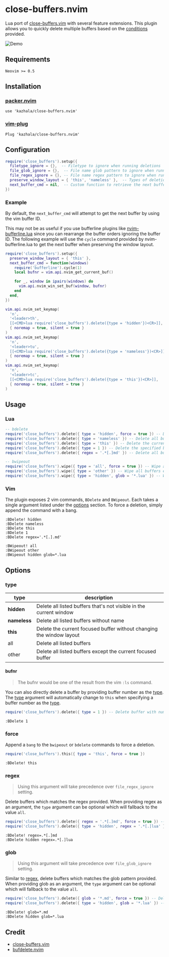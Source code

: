 # close-buffers.nvim

Lua port of [close-buffers.vim](https://github.com/Asheq/close-buffers.vim) with several feature extensions. This plugin allows you
to quickly delete multiple buffers based on the [conditions](#options) provided.

![Demo](https://github.com/kazhala/gif/blob/master/close-buffers.gif)

## Requirements

```
Neovim >= 0.5
```

## Installation

### [packer.nvim](https://github.com/wbthomason/packer.nvim)

```
use 'kazhala/close-buffers.nvim'
```

### [vim-plug](https://github.com/junegunn/vim-plug)

```
Plug 'kazhala/close-buffers.nvim'
```

## Configuration

```lua
require('close_buffers').setup({
  filetype_ignore = {},  -- Filetype to ignore when running deletions
  file_glob_ignore = {},  -- File name glob pattern to ignore when running deletions (e.g. '*.md')
  file_regex_ignore = {}, -- File name regex pattern to ignore when running deletions (e.g. '.*[.]md')
  preserve_window_layout = { 'this', 'nameless' },  -- Types of deletion that should preserve the window layout
  next_buffer_cmd = nil,  -- Custom function to retrieve the next buffer when preserving window layout
})
```

### Example

By default, the `next_buffer_cmd` will attempt to get the next buffer by using the vim buffer ID.

This may not be as useful if you use bufferline plugins like [nvim-bufferline.lua](https://github.com/akinsho/nvim-bufferline.lua)
since you can rearrange the buffer orders ignoring the buffer ID. The following example will use the `cycle` command provided
by nvim-bufferline.lua to get the next buffer when preserving the window layout.

```lua
require('close_buffers').setup({
  preserve_window_layout = { 'this' },
  next_buffer_cmd = function(windows)
    require('bufferline').cycle(1)
    local bufnr = vim.api.nvim_get_current_buf()

    for _, window in ipairs(windows) do
      vim.api.nvim_win_set_buf(window, bufnr)
    end
  end,
})

vim.api.nvim_set_keymap(
  'n',
  '<leader>th',
  [[<CMD>lua require('close_buffers').delete({type = 'hidden'})<CR>]],
  { noremap = true, silent = true }
)
vim.api.nvim_set_keymap(
  'n',
  '<leader>tu',
  [[<CMD>lua require('close_buffers').delete({type = 'nameless'})<CR>]],
  { noremap = true, silent = true }
)
vim.api.nvim_set_keymap(
  'n',
  '<leader>tc',
  [[<CMD>lua require('close_buffers').delete({type = 'this'})<CR>]],
  { noremap = true, silent = true }
)
```

## Usage

### Lua

```lua
-- bdelete
require('close_buffers').delete({ type = 'hidden', force = true }) -- Delete all non-visible buffers
require('close_buffers').delete({ type = 'nameless' }) -- Delete all buffers without name
require('close_buffers').delete({ type = 'this' }) -- Delete the current buffer
require('close_buffers').delete({ type = 1 }) -- Delete the specified buffer number
require('close_buffers').delete({ regex = '.*[.]md' }) -- Delete all buffers matching the regex

-- bwipeout
require('close_buffers').wipe({ type = 'all', force = true }) -- Wipe all buffers
require('close_buffers').wipe({ type = 'other' }) -- Wipe all buffers except the current focused
require('close_buffers').wipe({ type = 'hidden', glob = '*.lua' }) -- Wipe all buffers matching the glob
```

### Vim

The plugin exposes 2 vim commands, `BDelete` and `BWipeout`. Each takes a single argument listed under the [options](#type) section.
To force a deletion, simply append the command with a bang.

```
:BDelete! hidden
:BDelete nameless
:BDelete this
:BDelete 1
:BDelete regex='.*[.].md'

:BWipeout! all
:BWipeout other
:BWipeout hidden glob=*.lua
```

## Options

### type

| type         | description                                                          |
| ------------ | -------------------------------------------------------------------- |
| **hidden**   | Delete all listed buffers that's not visible in the current window   |
| **nameless** | Delete all listed buffers without name                               |
| **this**     | Delete the current focused buffer without changing the window layout |
| all          | Delete all listed buffers                                            |
| other        | Delete all listed buffers except the current focused buffer          |

#### bufnr

> The bufnr would be one of the result from the vim `:ls` command.

You can also directly delete a buffer by providing buffer number as the [type](#type). The [type](#type) argument will automatically
change to `this` when specifying a buffer number as the [type](#type).

```lua
require('close_buffers').delete({ type = 1 }) -- Delete buffer with number 1
```

```
:BDelete 1
```

### force

Append a `bang` to the `bwipeout` or `bdelete` commands to force a deletion.

```lua
require('close_buffers').this({ type = 'this', force = true })
```

```
:BDelete! this
```

### regex

> Using this argument will take precedence over `file_regex_ignore` setting.

Delete buffers which matches the regex provided. When providing regex as an argument, the
`type` argument can be optional which will fallback to the value `all`.

```lua
require('close_buffers').delete({ regex = '.*[.]md', force = true }) -- Delete all markdown buffers
require('close_buffers').delete({ type = 'hidden', regex = '.*[.]lua' }) -- Delete all hidden lua buffers
```

```
:BDelete! regex=.*[.]md
:BDelete hidden regex=.*[.]lua
```

### glob

> Using this argument will take precedence over `file_glob_ignore` setting.

Similar to [regex](#regex), delete buffers which matches the glob pattern provided.
When providing glob as an argument, the `type` argument can be optional which will fallback to
the value `all`.

```lua
require('close_buffers').delete({ glob = '*.md', force = true }) -- Delele all markdown buffers
require('close_buffers').delete({ type = 'hidden', glob = '*.lua' }) -- Delete all hidden lua buffers
```

```
:BDelete! glob=*.md
:BDelete hidden glob=*.lua
```

## Credit

- [close-buffers.vim](https://github.com/Asheq/close-buffers.vim)
- [bufdelete.nvim](https://github.com/famiu/bufdelete.nvim)
